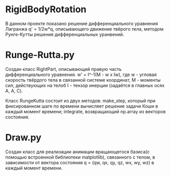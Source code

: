 # RigidBodyRotation
В данном проекте показано решение дифференциального уравнения Лагранжа q' = 1/2w*q, описывающего движение твёрого тела, методом Рунге-Кутты решения дифференциальных уранвений. 


# Runge-Rutta.py
Создан класс RightPart, описывающий правую часть дифференциального уравнения. w' = I^-1(M - w x Iw), где w - угловая скорость твёрдого тела в связанной системе координат, М - моменты сил, действующих на телоб I - тензор инерции (задаётся в главных осях A, A, C). 

Класс RungeKutta состоит из двух методов: 
  make_step, который при фиксированном шаге по времени вычисляет решение задачи Коши в каждый момент времени; 
  integrate, возвращающий np.array из векторов состояния. 

# Draw.py
Создан класс для реализации анимации вращающегося базиса(с помощью встроенной библиотеки matplotlib), связанного с телом, в зависимости от вектора состояния q = (qw, qx, qy, qz, wx, wy, wz) в каждый момент времени.
